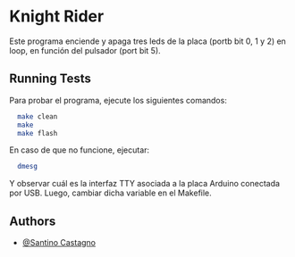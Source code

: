 
# Knight Rider

Este programa enciende y apaga tres leds de la placa (portb bit 0, 1 y 2) en loop, en función del pulsador (port bit 5).
## Running Tests

Para probar el programa, ejecute los siguientes comandos:

```bash
  make clean
  make
  make flash
```

En caso de que no funcione, ejecutar:

```bash
  dmesg
```

Y observar cuál es la interfaz TTY asociada a la placa Arduino conectada por USB. Luego, cambiar dicha variable en el Makefile.
## Authors

- [@Santino Castagno](https://www.github.com/SantinoCastagno)

